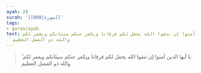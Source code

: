 ```yaml
---
ayah: 29
surah: '[[008|سورة]]'
tags:
- quran/ayah
text: يا أيها الذين آمنوا إن تتقوا الله يجعل لكم فرقانا ويكفر عنكم سيئاتكم ويغفر لكم
  ۗ والله ذو الفضل العظيم
---
```

> يا أيها الذين آمنوا إن تتقوا الله يجعل لكم فرقانا ويكفر عنكم سيئاتكم ويغفر لكم ۗ والله ذو الفضل العظيم
